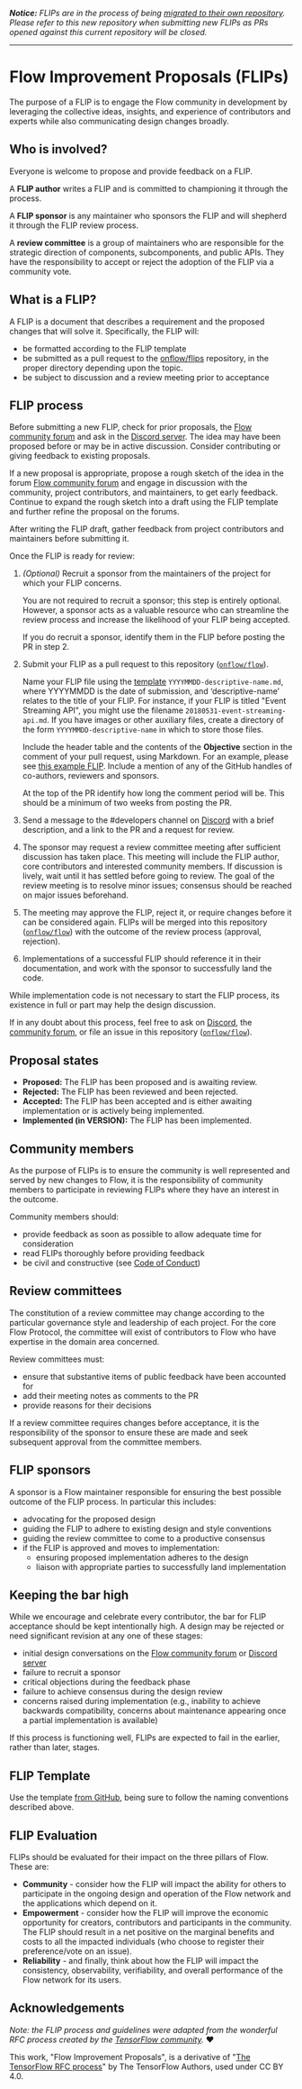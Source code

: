 *__Notice:__ FLIPs are in the process of being [migrated to their own repository](https://github.com/onflow/flips). Please refer to this new repository when submitting new FLIPs as PRs opened against this current repository will be closed.*

---

# Flow Improvement Proposals (FLIPs)

The purpose of a FLIP is to engage the Flow community in development by 
leveraging the collective ideas, insights, and experience of contributors and 
experts while also communicating design changes broadly.

## Who is involved?

Everyone is welcome to propose and provide feedback on a FLIP.

A **FLIP author** writes a FLIP and is committed to championing it through the process.

A **FLIP sponsor** is any maintainer who sponsors the FLIP and will shepherd it
through the FLIP review process.

A **review committee** is a group of maintainers who are responsible for the 
strategic direction of components, subcomponents, and public APIs.
They have the responsibility to accept or reject the adoption of the FLIP via a community vote.

## What is a FLIP?

A FLIP is a document that describes a requirement and the proposed changes that
will solve it. Specifically, the FLIP will:

* be formatted according to the FLIP template
* be submitted as a pull request to the
  [onflow/flips](https://github.com/onflow/flips) repository, in the proper directory depending upon the topic.
* be subject to discussion and a review meeting prior to acceptance

## FLIP process

Before submitting a new FLIP, check for prior proposals, the [Flow community forum](https://forum.onflow.org/) and ask in the [Discord server](https://discord.gg/flow). The idea may have been proposed before or may be in active discussion. Consider contributing or giving feedback to existing proposals.

If a new proposal is appropriate, propose a rough sketch of the idea in the forum [Flow community forum](https://forum.onflow.org/) and engage in discussion with the community, project contributors, and maintainers, to get early feedback. Continue to expand the rough sketch into a draft using the FLIP template and further refine the proposal on the forums.

After writing the FLIP draft, gather feedback from project contributors and
maintainers before submitting it. 

Once the FLIP is ready for review:

1. _(Optional)_ Recruit a sponsor from the maintainers of the project for which your FLIP concerns.

   You are not required to recruit a sponsor; this step is entirely optional. 
   However, a sponsor acts as a valuable resource who can streamline the 
   review process and increase the likelihood of your FLIP being accepted.

   If you do recruit a sponsor, identify them in the FLIP before posting the PR in step 2.

2. Submit your FLIP as a pull request to this repository ([`onflow/flow`](https://github.com/onflow/flow)).

   Name your FLIP file using the [template](./yyyymmdd-flip-template.md) `YYYYMMDD-descriptive-name.md`, 
   where YYYYMMDD is the date of submission, and ‘descriptive-name’ relates to the
   title of your FLIP. For instance, if your FLIP is titled "Event Streaming API",
   you might use the filename `20180531-event-streaming-api.md`. If you have images
   or other auxiliary files, create a directory of the form `YYYYMMDD-descriptive-name`
   in which to store those files.

   Include the header table and the contents of the **Objective** section 
   in the comment of your pull request, using Markdown. For an example,
   please see [this example FLIP](https://github.com/onflow/flow/pull/5). 
   Include a mention of any of the GitHub handles of co-authors, reviewers 
   and sponsors.

   At the top of the PR identify how long the comment period will be. This
   should be a minimum of two weeks from posting the PR.

3. Send a message to the #developers channel on [Discord](https://discord.gg/flow) with 
   a brief description, and a link to the PR and a request for review.

4. The sponsor may request a review committee meeting after sufficient discussion has 
   taken place. This meeting will include the FLIP author, 
   core contributors and interested community members. If discussion is lively, 
   wait until it has settled before going to review. 
   The goal of the review meeting is to resolve minor issues; 
   consensus should be reached on major issues beforehand.

5. The meeting may approve the FLIP, reject it, or require changes before it
   can be considered again. FLIPs will be merged into this repository 
   ([`onflow/flow`](https://github.com/onflow)) with the outcome of the 
   review process (approval, rejection).

6. Implementations of a successful FLIP should reference it in their
   documentation, and work with the sponsor to successfully land the code.

While implementation code is not necessary to start the FLIP process, its
existence in full or part may help the design discussion.

If in any doubt about this process, feel free to ask on [Discord](https://discord.gg/flow), 
the [community forum](https://forum.onflow.org/), or file an issue in this repository 
([`onflow/flow`](https://github.com/onflow/flow/issues)).

## Proposal states

* **Proposed:** The FLIP has been proposed and is awaiting review.
* **Rejected:** The FLIP has been reviewed and been rejected.
* **Accepted:** The FLIP has been accepted and is either awaiting implementation or is actively being implemented.
* **Implemented (in VERSION):** The FLIP has been implemented.

## Community members

As the purpose of FLIPs is to ensure the community is well represented and served
by new changes to Flow, it is the responsibility of community members to
participate in reviewing FLIPs where they have an interest in the outcome.

Community members should:

* provide feedback as soon as possible to allow adequate time for consideration
* read FLIPs thoroughly before providing feedback
* be civil and constructive (see [Code of Conduct](../CODE_OF_CONDUCT.md))

## Review committees

The constitution of a review committee may change according to the particular
governance style and leadership of each project. For the core Flow Protocol, the
committee will exist of contributors to Flow who have expertise in the domain area concerned.

Review committees must:

* ensure that substantive items of public feedback have been accounted for
* add their meeting notes as comments to the PR
* provide reasons for their decisions

If a review committee requires changes before acceptance, it is the
responsibility of the sponsor to ensure these are made and seek subsequent
approval from the committee members.

## FLIP sponsors

A sponsor is a Flow maintainer responsible for ensuring the best possible
outcome of the FLIP process. In particular this includes:

* advocating for the proposed design
* guiding the FLIP to adhere to existing design and style conventions
* guiding the review committee to come to a productive consensus
* if the FLIP is approved and moves to implementation:
  * ensuring proposed implementation adheres to the design
  * liaison with appropriate parties to successfully land implementation

## Keeping the bar high

While we encourage and celebrate every contributor, the bar for FLIP acceptance
should be kept intentionally high. A design may be rejected or need significant
revision at any one of these stages:

* initial design conversations on the [Flow community forum](https://forum.onflow.org/) or [Discord server](https://discord.gg/flow)
* failure to recruit a sponsor
* critical objections during the feedback phase
* failure to achieve consensus during the design review
* concerns raised during implementation (e.g., inability to achieve backwards
  compatibility, concerns about maintenance appearing once a partial implementation
  is available)

If this process is functioning well, FLIPs are expected to fail in the earlier,
rather than later, stages.

## FLIP Template

Use the template [from GitHub](./yyyymmdd-flip-template.md), being sure to follow the naming conventions described above.

## FLIP Evaluation 

FLIPs should be evaluated for their impact on the three pillars of Flow. These are: 
* **Community** - consider how the FLIP will impact the ability for others to participate in the ongoing design and operation of the Flow network and the applications which depend on it. 
* **Empowerment** - consider how the FLIP will improve the economic opportunity for creators, contributors and participants in the community. The FLIP should result in a net positive on the marginal benefits and costs to all the impacted individuals (who choose to register their preference/vote on an issue).
* **Reliability** - and finally, think about how the FLIP will impact the consistency, observability, verifiability, and overall performance of the Flow network for its users.

## Acknowledgements 

_Note: the FLIP process and guidelines were adapted from the wonderful RFC process created by the [TensorFlow community](https://github.com/tensorflow/community/tree/master/rfcs)._ ❤️

This work, "Flow Improvement Proposals", is a derivative of "[The TensorFlow RFC process](https://www.tensorflow.org/community/contribute/rfc_process)" by The TensorFlow Authors, used under CC BY 4.0.
